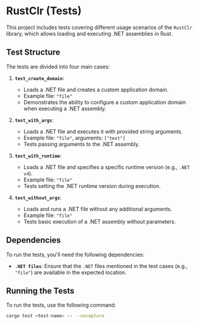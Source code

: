 # RustClr (Tests)

This project includes tests covering different usage scenarios of the `RustClr` library, which allows loading and executing .NET assemblies in Rust.

## Test Structure

The tests are divided into four main cases:

1. **`test_create_domain`**:
    - Loads a .NET file and creates a custom application domain.
    - Example file: `"file"`
    - Demonstrates the ability to configure a custom application domain when executing a .NET assembly.

2. **`test_with_args`**:
    - Loads a .NET file and executes it with provided string arguments.
    - Example file: `"file"`, arguments: `["test"]`
    - Tests passing arguments to the .NET assembly.

3. **`test_with_runtime`**:
    - Loads a .NET file and specifies a specific runtime version (e.g., `.NET v4`).
    - Example file: `"file"`
    - Tests setting the .NET runtime version during execution.

4. **`test_without_args`**:
    - Loads and runs a .NET file without any additional arguments.
    - Example file: `"file"`
    - Tests basic execution of a .NET assembly without parameters.

## Dependencies

To run the tests, you'll need the following dependencies:

- **`.NET files`**: Ensure that the `.NET` files mentioned in the test cases (e.g., `"file"`) are available in the expected location.

## Running the Tests

To run the tests, use the following command:
```bash
cargo test <test-name> -- --nocapture
```